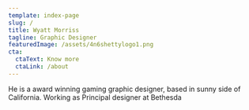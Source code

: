 ```yaml
---
template: index-page
slug: /
title: Wyatt Morriss
tagline: Graphic Designer
featuredImage: /assets/4n6shettylogo1.png
cta:
  ctaText: Know more
  ctaLink: /about
---
```


He is a award winning gaming graphic designer, based in sunny side of California. Working as Principal designer at Bethesda
